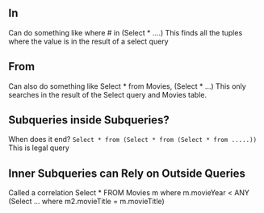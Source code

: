 ## In

Can do something like where # in (Select * ....)
This finds all the tuples where the value is in the result of a select query

## From

Can also do something like Select * from Movies,  (Select * ...)
This only searches in the result of the Select query and Movies table.

## Subqueries inside Subqueries?

When does it end? 
```Select * from (Select * from (Select * from .....))```
This is legal query

## Inner Subqueries can Rely on Outside Queries

Called a correlation
Select *  FROM Movies m where m.movieYear < ANY (Select ... where m2.movieTitle = m.movieTitle)


